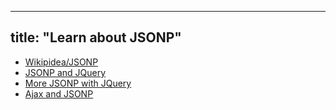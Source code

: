 
---
title: "Learn about JSONP"
---

*   [Wikipidea/JSONP](https://en.wikipedia.org/wiki/JSONP)
*   [JSONP and JQuery](https://learn.jquery.com/ajax/working-with-jsonp)
*   [More JSONP with JQuery](http://api.jquery.com/jquery.getjson/#jsonp)
*   [Ajax and JSONP](http://stackoverflow.com/questions/5943630/basic-example-of-using-ajax-with-jsonp)
